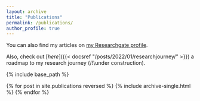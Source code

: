 ```yaml
---
layout: archive
title: "Publications"
permalink: /publications/
author_profile: true
---
```


You can also find my articles on <a href="https://www.researchgate.net/profile/Sarah-Juricic">my Researchgate profile</a>.

Also, check out [*here*]({{< docsref "/posts/2022/01/researchjourney/" >}}) a roadmap to my research journey (/!\under construction).

{% include base_path %}

{% for post in site.publications reversed %}
  {% include archive-single.html %}
{% endfor %}
